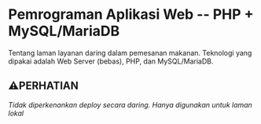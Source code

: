 # Pemrograman Aplikasi Web -- PHP + MySQL/MariaDB
Tentang laman layanan daring dalam pemesanan makanan. Teknologi yang dipakai adalah Web Server (bebas), PHP, dan MySQL/MariaDB.

## ⚠️PERHATIAN
_Tidak diperkenankan deploy secara daring. Hanya digunakan untuk laman lokal_
